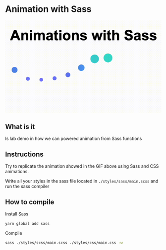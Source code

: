 # Animation with Sass

![animation demo](./docs/animation-sass.gif)

## What is it

Is lab demo in how we can powered animation from Sass functions

## Instructions

Try to replicate the animation showed in the GIF above using Sass and CSS animations.

Write all your styles in the sass file located in `./styles/sass/main.scss` and run the sass compiler

## How to compile

Install Sass

```sh
yarn global add sass
```

Compile

```sh
sass ./styles/scss/main.scss ./styles/css/main.css -w
```
